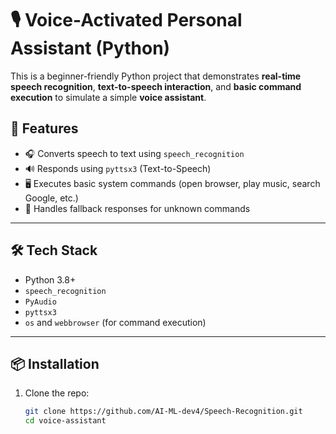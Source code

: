 # 🎙️ Voice-Activated Personal Assistant (Python)

This is a beginner-friendly Python project that demonstrates **real-time speech recognition**, **text-to-speech interaction**, and **basic command execution** to simulate a simple **voice assistant**.

## 🚀 Features

- 🎧 Converts speech to text using `speech_recognition`
- 🔊 Responds using `pyttsx3` (Text-to-Speech)
- 🖥️ Executes basic system commands (open browser, play music, search Google, etc.)
- 💬 Handles fallback responses for unknown commands
  
---

## 🛠️ Tech Stack

- Python 3.8+
- `speech_recognition`
- `PyAudio`
- `pyttsx3`
- `os` and `webbrowser` (for command execution)

---

## 📦 Installation

1. Clone the repo:
   ```bash
   git clone https://github.com/AI-ML-dev4/Speech-Recognition.git
   cd voice-assistant

